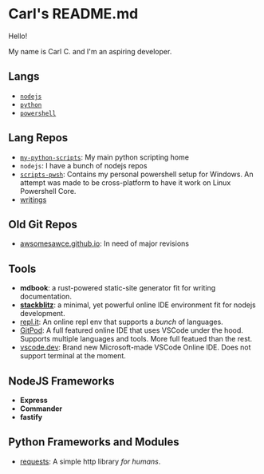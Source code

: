 # Carl's README.md

Hello!

My name is Carl C. and I'm an aspiring developer.

## Langs

- [`nodejs`](https://nodejs.dev)
- [`python`](https://python.org)
- [`powershell`](https://github.com/Powershell/Powershell)

## Lang Repos

- [`my-python-scripts`](https://github.com/awsomesawce/my-python-scripts): My main python scripting home
- `nodejs`: I have a bunch of nodejs repos
- [`scripts-pwsh`](https://github.com/awsomesawce/scripts-pwsh): Contains my personal powershell setup for Windows.  An attempt was made to be cross-platform to have it work on Linux Powershell Core.
- [writings](https://github.com/awsomesawce/mdbook-test)

## Old Git Repos

- [awsomesawce.github.io](https://github.com/awsomesawce/awsomesawce.github.io): In need of major revisions

## Tools

- **mdbook**: a rust-powered static-site generator fit for writing documentation.
- [**stackblitz**](https://stackblitz.com): a minimal, yet powerful online IDE environment fit for nodejs development.
- [repl.it](https://repl.it): An online repl env that supports a _bunch_ of languages.
- [GitPod](https://gitpod.io): A full featured online IDE that uses VSCode under the hood.  Supports multiple languages and tools.  More full featued than the rest.
- [vscode.dev](https://vscode.dev): Brand new Microsoft-made VSCode Online IDE.  Does not support terminal at the moment.

## NodeJS Frameworks

- **Express**
- **Commander**
- **fastify**

## Python Frameworks and Modules

- [requests](https://docs.python-requests.org/): A simple http library _for humans_.

